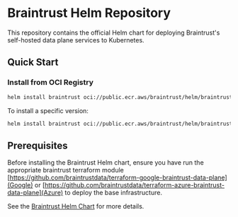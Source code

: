 # Braintrust Helm Repository

This repository contains the official Helm chart for deploying Braintrust's self-hosted data plane services to Kubernetes.

## Quick Start

### Install from OCI Registry

```bash
helm install braintrust oci://public.ecr.aws/braintrust/helm/braintrust
```

To install a specific version:

```bash
helm install braintrust oci://public.ecr.aws/braintrust/helm/braintrust --version 1.2.3
```

## Prerequisites

Before installing the Braintrust Helm chart, ensure you have run the appropriate braintrust terraform module [https://github.com/braintrustdata/terraform-google-braintrust-data-plane](Google) or [https://github.com/braintrustdata/terraform-azure-braintrust-data-plane](Azure) to deploy the base infrastructure.

See the [Braintrust Helm Chart](./braintrust/README.md) for more details.

